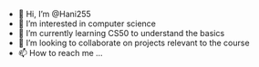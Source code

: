 - 👋 Hi, I’m @Hani255
- 👀 I’m interested in computer science
- 🌱 I’m currently learning CS50 to understand the basics
- 💞️ I’m looking to collaborate on projects relevant to the course
- 📫 How to reach me ...

<!---
Hani255/Hani255 is a ✨ special ✨ repository because its `README.md` (this file) appears on your GitHub profile.
You can click the Preview link to take a look at your changes.
--->
